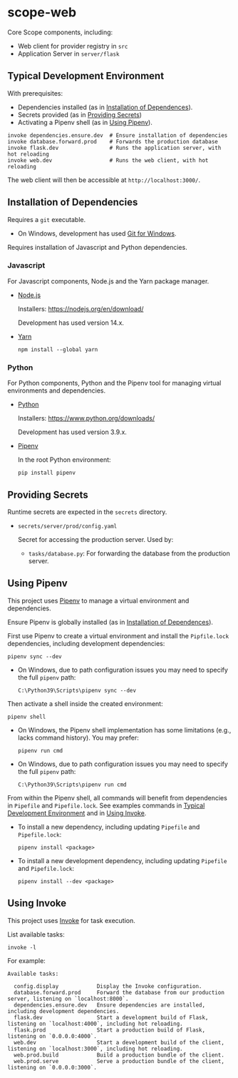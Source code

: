 # scope-web

Core Scope components, including:

- Web client for provider registry in `src`
- Application Server in `server/flask`

## Typical Development Environment

With prerequisites:

- Dependencies installed (as in [Installation of Dependences](#installation-of-dependencies)).
- Secrets provided (as in [Providing Secrets](#providing-secrets))
- Activating a Pipenv shell (as in [Using Pipenv](#using-pipenv)).

```
invoke dependencies.ensure.dev  # Ensure installation of dependencies
invoke database.forward.prod    # Forwards the production database
invoke flask.dev                # Runs the application server, with hot reloading
invoke web.dev                  # Runs the web client, with hot reloading
```

The web client will then be accessible at `http://localhost:3000/`.

## Installation of Dependencies

Requires a `git` executable.

- On Windows, development has used [Git for Windows](https://gitforwindows.org/).

Requires installation of Javascript and Python dependencies.

### Javascript

For Javascript components, Node.js and the Yarn package manager.

- [Node.js](https://nodejs.org/)

  Installers: <https://nodejs.org/en/download/>
  
  Development has used version 14.x.

- [Yarn](https://yarnpkg.com/)

  ```
  npm install --global yarn
  ```

### Python

For Python components, Python and the Pipenv tool for managing virtual environments and dependencies.

- [Python](https://www.python.org/)

  Installers: <https://www.python.org/downloads/>
  
  Development has used version 3.9.x.

- [Pipenv](https://pipenv.pypa.io/en/latest/)

  In the root Python environment:

  ```
  pip install pipenv
  ```

## Providing Secrets

Runtime secrets are expected in the `secrets` directory.

- `secrets/server/prod/config.yaml`

  Secret for accessing the production server. Used by:
  
  - `tasks/database.py`: For forwarding the database from the production server.

## Using Pipenv

This project uses [Pipenv](https://pipenv.pypa.io/en/latest/) to manage a virtual environment and dependencies.

Ensure Pipenv is globally installed (as in [Installation of Dependences](#installation-of-dependencies)).

First use Pipenv to create a virtual environment and install the `Pipfile.lock` dependencies, including development dependencies:

```
pipenv sync --dev
```

- On Windows, due to path configuration issues you may need to specify the full `pipenv` path:
  
  ```
  C:\Python39\Scripts\pipenv sync --dev
  ```  

Then activate a shell inside the created environment:

```
pipenv shell
```

- On Windows, the Pipenv shell implementation has some limitations (e.g., lacks command history). You may prefer:

  ```
  pipenv run cmd
  ```
    
- On Windows, due to path configuration issues you may need to specify the full `pipenv` path:
  
  ```
  C:\Python39\Scripts\pipenv run cmd
  ```  

From within the Pipenv shell, all commands will benefit from dependencies in `Pipefile` and `Pipefile.lock`.
See examples commands in [Typical Development Environment](#typical-development-environment)
and in [Using Invoke](#using-invoke).

- To install a new dependency, including updating `Pipefile` and `Pipefile.lock`:

  ```
  pipenv install <package>
  ```

- To install a new development dependency, including updating `Pipefile` and `Pipefile.lock`:

  ```
  pipenv install --dev <package>
  ```

## Using Invoke

This project uses [Invoke](https://www.pyinvoke.org/) for task execution.

List available tasks:

```
invoke -l
```

For example:

```
Available tasks:

  config.display            Display the Invoke configuration.
  database.forward.prod     Forward the database from our production server, listening on `localhost:8000`.
  dependencies.ensure.dev   Ensure dependencies are installed, including development dependencies.
  flask.dev                 Start a development build of Flask, listening on `localhost:4000`, including hot reloading.
  flask.prod                Start a production build of Flask, listening on `0.0.0.0:4000`.
  web.dev                   Start a development build of the client, listening on `localhost:3000`, including hot reloading.
  web.prod.build            Build a production bundle of the client.
  web.prod.serve            Serve a production bundle of the client, listening on `0.0.0.0:3000`.
```
